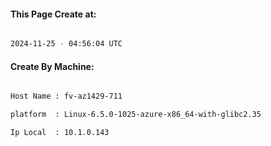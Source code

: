 
   
#### This Page Create at:

```bash

2024-11-25 - 04:56:04 UTC

```

#### Create By Machine:

```bash

Host Name : fv-az1429-711

platform  : Linux-6.5.0-1025-azure-x86_64-with-glibc2.35

Ip Local  : 10.1.0.143

```

